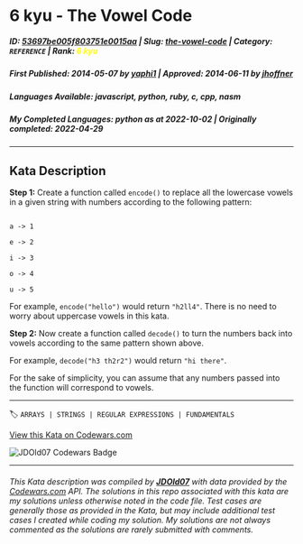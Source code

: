 # 6 kyu - The Vowel Code

##### **ID**: [53697be005f803751e0015aa](https://www.codewars.com/kata/53697be005f803751e0015aa) | **Slug**: [the-vowel-code](https://www.codewars.com/kata/53697be005f803751e0015aa) | **Category**: `REFERENCE` | **Rank**: <span style="color:yellow">6 kyu</span>

##### **First Published**: 2014-05-07 ***by*** [yaphi1](https://www.codewars.com/users/yaphi1) | **Approved**: 2014-06-11 ***by*** [jhoffner](https://www.codewars.com/users/jhoffner)

##### **Languages Available**: javascript, python, ruby, c, cpp, nasm

##### **My Completed Languages**: python ***as at*** 2022-10-02 | **Originally completed**: 2022-04-29

---

## Kata Description


**Step 1:** Create a function called `encode()` to replace all the lowercase vowels in a given string with numbers according to the following pattern:

```

a -> 1

e -> 2

i -> 3

o -> 4

u -> 5

```



For example, `encode("hello")` would return `"h2ll4"`. There is no need to worry about uppercase vowels in this kata.



**Step 2:** Now create a function called `decode()` to turn the numbers back into vowels according to the same pattern shown above.



For example, `decode("h3 th2r2")` would return `"hi there"`.



For the sake of simplicity, you can assume that any numbers passed into the function will correspond to vowels.



---


🏷 `ARRAYS | STRINGS | REGULAR EXPRESSIONS | FUNDAMENTALS`


[View this Kata on Codewars.com](https://www.codewars.com/kata/53697be005f803751e0015aa)

![](https://www.codewars.com/users/jdold07/badges/large "JDOld07 Codewars Badge")

---

###### *This Kata description was compiled by [**JDOld07**](https://tpstech.dev) with data provided by the [Codewars.com](https://www.codewars.com) API.  The solutions in this repo associated with this kata are my solutions unless otherwise noted in the code file.  Test cases are generally those as provided in the Kata, but may include additional test cases I created while coding my solution.  My solutions are not always commented as the solutions are rarely submitted with comments.*
